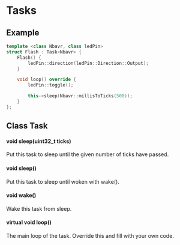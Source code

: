 # Tasks
## Example
```c++
template <class Nbavr, class ledPin>
struct Flash : Task<Nbavr> {
    Flash() {
        ledPin::direction(ledPin::Direction::Output);
    }

    void loop() override {
        ledPin::toggle();

        this->sleep(Nbavr::millisToTicks(500));
    }
};
```
## Class Task<class Nbavr>
#### void **sleep**(uint32_t ticks)
Put this task to sleep until the given number of ticks have passed.
#### void **sleep**()
Put this task to sleep until woken with wake().
#### void **wake**()
Wake this task from sleep.
#### virtual void **loop**()
The main loop of the task. Override this and fill with your own code.
